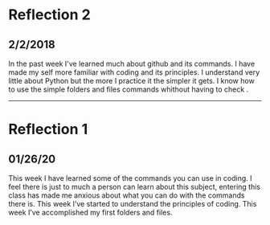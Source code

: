 # Reflection 2

## 2/2/2018

In the past week I've learned much about github and its commands.
I have made my self more familiar with coding and its principles.
I understand very little about Python but the more I practice it the simpler it gets.
I know how to use the simple folders and files commands whithout having to check .

---

# Reflection 1

## 01/26/20

This week I have learned some of the commands you can use in coding.
I feel there is just to much a person can learn about this subject, entering this class has made me anxious about what you can do with the commands there is. 
This week I’ve started to understand the principles of coding.
This week I’ve accomplished my first folders and files.



